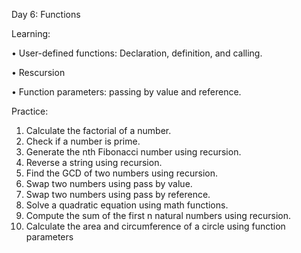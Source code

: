 Day 6: Functions

Learning:

•	User-defined functions: Declaration, definition, and calling.

•	Rescursion

•	Function parameters: passing by value and reference.


Practice:
1.	Calculate the factorial of a number.
2.	Check if a number is prime.
3.	Generate the nth Fibonacci number using recursion.
4.	Reverse a string using recursion.
5.	Find the GCD of two numbers using recursion.
6.	Swap two numbers using pass by value.
7.	Swap two numbers using pass by reference.
8.	Solve a quadratic equation using math functions.
9.	Compute the sum of the first n natural numbers using recursion.
10.	Calculate the area and circumference of a circle using function parameters
